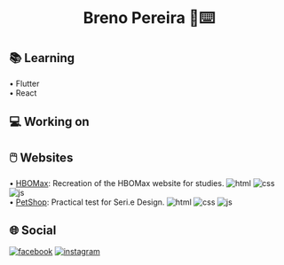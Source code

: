 <h1 align="center">Breno Pereira 👤⌨️</h1>

## 📚 Learning
• Flutter<br>
• React

## 💻 Working on

## 🖱️ Websites
• [HBOMax](https://github.com/brenoeddye/HBOMax): Recreation of the HBOMax website for studies. 
![html](https://img.shields.io/badge/html-page-red)
![css](https://img.shields.io/badge/css-styles-success)
![js](https://img.shields.io/badge/js-pure-yellow)<br>
• [PetShop](https://github.com/brenoeddye/petshop-website): Practical test for Seri.e Design.
![html](https://img.shields.io/badge/html-page-red)
![css](https://img.shields.io/badge/css-styles-success)
![js](https://img.shields.io/badge/js-pure-yellow)<br>

## 🌐 Social
[![facebook](https://img.shields.io/badge/f-facebook-blue)](https://www.facebook.com/brenoeddye)
[![instagram](https://img.shields.io/badge/i-instagram-pink)](https://www.instagram.com/brenoeddye)
